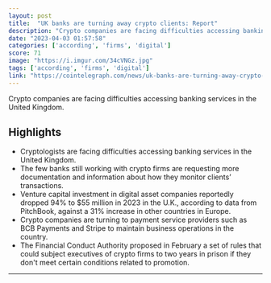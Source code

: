 ```yaml
---
layout: post
title:  "UK banks are turning away crypto clients: Report"
description: "Crypto companies are facing difficulties accessing banking services in the United Kingdom."
date: "2023-04-03 01:57:58"
categories: ['according', 'firms', 'digital']
score: 71
image: "https://i.imgur.com/34cVNGz.jpg"
tags: ['according', 'firms', 'digital']
link: "https://cointelegraph.com/news/uk-banks-are-turning-away-crypto-clients-report"
---
```


Crypto companies are facing difficulties accessing banking services in the United Kingdom.

## Highlights

- Cryptologists are facing difficulties accessing banking services in the United Kingdom.
- The few banks still working with crypto firms are requesting more documentation and information about how they monitor clients’ transactions.
- Venture capital investment in digital asset companies reportedly dropped 94% to $55 million in 2023 in the U.K., according to data from PitchBook, against a 31% increase in other countries in Europe.
- Crypto companies are turning to payment service providers such as BCB Payments and Stripe to maintain business operations in the country.
- The Financial Conduct Authority proposed in February a set of rules that could subject executives of crypto firms to two years in prison if they don't meet certain conditions related to promotion.

---
